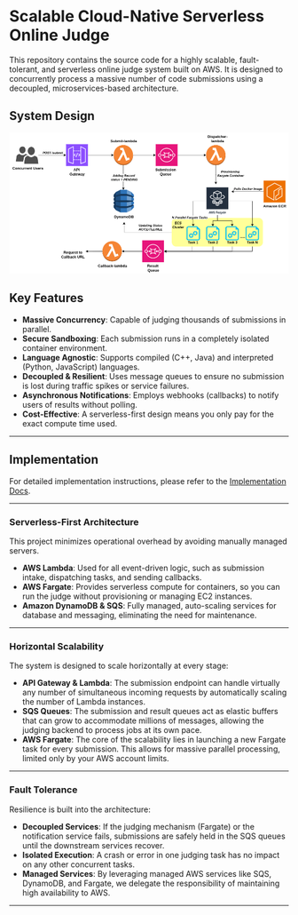 # Scalable Cloud-Native Serverless Online Judge

This repository contains the source code for a highly scalable, fault-tolerant, and serverless online judge system built on AWS. It is designed to concurrently process a massive number of code submissions using a decoupled, microservices-based architecture.

## System Design
![architecture diagram](./images/architecture.png)

## Key Features

  * **Massive Concurrency**: Capable of judging thousands of submissions in parallel.
  * **Secure Sandboxing**: Each submission runs in a completely isolated container environment.
  * **Language Agnostic**: Supports compiled (C++, Java) and interpreted (Python, JavaScript) languages.
  * **Decoupled & Resilient**: Uses message queues to ensure no submission is lost during traffic spikes or service failures.
  * **Asynchronous Notifications**: Employs webhooks (callbacks) to notify users of results without polling.
  * **Cost-Effective**: A serverless-first design means you only pay for the exact compute time used.
-----
## Implementation

For detailed implementation instructions, please refer to the [Implementation Docs](./Implementation.md).

-----

### Serverless-First Architecture

This project minimizes operational overhead by avoiding manually managed servers.

  * **AWS Lambda**: Used for all event-driven logic, such as submission intake, dispatching tasks, and sending callbacks.
  * **AWS Fargate**: Provides serverless compute for containers, so you can run the judge without provisioning or managing EC2 instances.
  * **Amazon DynamoDB & SQS**: Fully managed, auto-scaling services for database and messaging, eliminating the need for maintenance.

-----

### Horizontal Scalability

The system is designed to scale horizontally at every stage:

  * **API Gateway & Lambda**: The submission endpoint can handle virtually any number of simultaneous incoming requests by automatically scaling the number of Lambda instances.
  * **SQS Queues**: The submission and result queues act as elastic buffers that can grow to accommodate millions of messages, allowing the judging backend to process jobs at its own pace.
  * **AWS Fargate**: The core of the scalability lies in launching a new Fargate task for every submission. This allows for massive parallel processing, limited only by your AWS account limits.

-----

### Fault Tolerance

Resilience is built into the architecture:

  * **Decoupled Services**: If the judging mechanism (Fargate) or the notification service fails, submissions are safely held in the SQS queues until the downstream services recover.
  * **Isolated Execution**: A crash or error in one judging task has no impact on any other concurrent tasks.
  * **Managed Services**: By leveraging managed AWS services like SQS, DynamoDB, and Fargate, we delegate the responsibility of maintaining high availability to AWS.

-----
